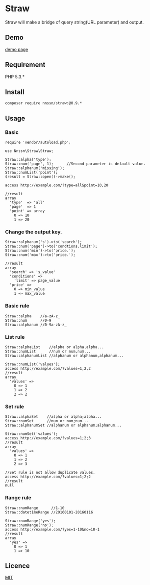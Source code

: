 Straw
====
Straw will make a bridge of query string\(URL parameter\) and output.

## Demo
[demo page](https://github.com/nnssn/straw/blob/master/demo/index.php)

## Requirement
PHP 5.3.*

## Install
```
composer require nnssn/straw:@0.9.*
```

## Usage
### Basic
```
require 'vendor/autoload.php';

use Nnssn\Straw\Straw;

Straw::alpha('type');
Straw::num('page', 1);      //Second parameter is default value.
Straw::alphanum('missing');
Straw::numList('point');
$result = Straw::open()->make();

access http://example.com/?type=all&point=10,20

//result
array
  'type'  => 'all'
  'page'  => 1
  'point' => array
    0 => 10
    1 => 20
```

### Change the output key.
```
Straw::alphanum('s')->to('search');
Straw::num('page')->to('condtions.limit');
Straw::num('min')->to('price.');
Straw::num('max')->to('price.');

//result
array
  'search' => 's_value'
  'conditions' =>
    'limit' => page_value
  'price' =>
    0 => min_value
    1 => max_value
```

### Basic rule
```
Straw::alpha    //a-zA-z_
Straw::num      //0-9
Straw::alphanum //0-9a-zA-z_
```

### List rule
```
Straw::alphaList    //alpha or alpha,alpha...
Straw::numList      //num or num,num...
Straw::alphanumList //alphanum or alphanum,alphanum...

Straw::numList('values');
access http://example.com/?values=1,2,2
//result
array
  'values' =>
    0 => 1
    1 => 2
    2 => 2
```

### Set rule
```
Straw::alphaSet    //alpha or alpha;alpha...
Straw::numSet      //num or num;num...
Straw::alphanumSet //alphanum or alphanum;alphanum...

Straw::numSet('values');
access http://example.com/?values=1;2;3
//result
array
  'values' =>
    0 => 1
    1 => 2
    2 => 3

//Set rule is not allow duplicate values.
access http://example.com/?values=1;2;2
//result
null
```

### Range rule
```
Straw::numRange      //1-10
Straw::datetimeRange //20160101-20160116

Straw::numRange('yes');
Straw::numRange('no');
access http://example.com/?yes=1-10&no=10-1
//result
array
  'yes' =>
    0 => 1
    1 => 10
```

## Licence

[MIT](http://opensource.org/licenses/mit-license.php)
